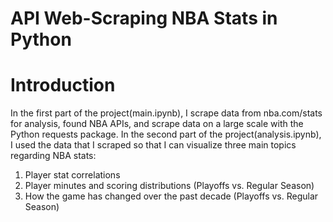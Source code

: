 # API Web-Scraping NBA Stats in Python
# Introduction
In the first part of the project(main.ipynb), I scrape data from nba.com/stats for analysis, found NBA APIs, and scrape data on a large scale with the Python requests package. In the second part of the project(analysis.ipynb), I used the data that I scraped so that I can visualize three main topics regarding NBA stats:

1) Player stat correlations
2) Player minutes and scoring distributions (Playoffs vs. Regular Season)
3) How the game has changed over the past decade (Playoffs vs. Regular Season)
